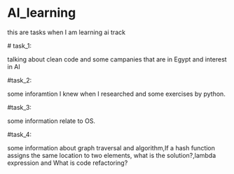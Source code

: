 # AI_learning
<p>this are tasks when I am learning ai track</p> 
# task_1:
<p>talking about clean code and some campanies that are in Egypt and interest in AI </p>
#task_2:
<p>some inforamtion I knew when I researched and some exercises by python. </p>
#task_3:
<p>some information relate to OS. </p>
#task_4:
<p>some information about graph traversal and algorithm,If a hash function assigns the same location to two elements, what is the solution?,lambda expression and What is code refactoring?</p>

